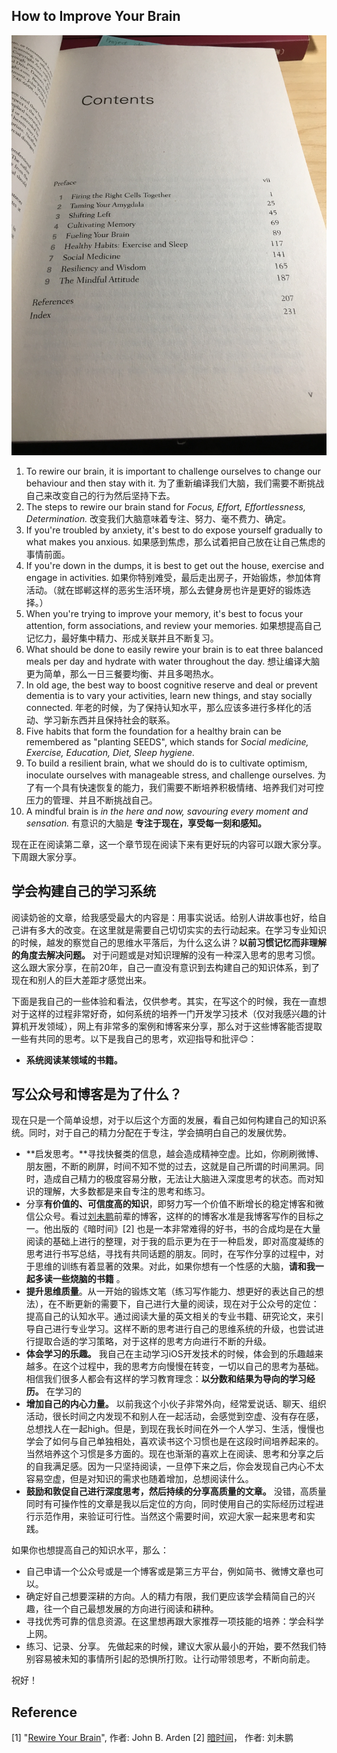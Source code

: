 ## How to Improve Your Brain
![Book Contents](/images/posts/BookReview/image3.png)

1.  To rewire our brain, it is important to challenge ourselves to change our behaviour and then stay with it. 为了重新编译我们大脑，我们需要不断挑战自己来改变自己的行为然后坚持下去。
2.  The steps to rewire our brain stand for *Focus, Effort, Effortlessness, Determination.* 改变我们大脑意味着专注、努力、毫不费力、确定。
3. If you're troubled by anxiety, it's best to do expose yourself gradually to what makes you anxious. 如果感到焦虑，那么试着把自己放在让自己焦虑的事情前面。
4. If you're down in the dumps, it is best to get out the house, exercise and engage in activities. 如果你特别难受，最后走出房子，开始锻炼，参加体育活动。（就在邯郸这样的恶劣生活环境，那么去健身房也许是更好的锻炼选择。）
5. When you're trying to improve your memory, it's best to focus your attention, form associations, and review your memories. 如果想提高自己记忆力，最好集中精力、形成关联并且不断复习。
6. What should be done to easily rewire your brain is to eat three balanced meals per day and hydrate with water throughout the day.  想让编译大脑更为简单，那么一日三餐要均衡、并且多喝热水。
7. In old age, the best way to boost cognitive reserve and deal or prevent dementia is to vary your activities, learn new things, and stay socially connected.  年老的时候，为了保持认知水平，那么应该多进行多样化的活动、学习新东西并且保持社会的联系。
8. Five habits that form the foundation for a healthy brain can be remembered as "planting SEEDS", which stands for *Social medicine, Exercise, Education, Diet, Sleep hygiene.* 
9. To build a resilient brain, what we should do is to cultivate optimism, inoculate ourselves with manageable stress, and challenge ourselves. 为了有一个具有快速恢复的能力，我们需要不断培养积极情绪、培养我们对可控压力的管理、并且不断挑战自己。
10. A mindful brain is *in the here and now, savouring every moment and sensation.* 有意识的大脑是 **专注于现在，享受每一刻和感知。**

现在正在阅读第二章，这一个章节现在阅读下来有更好玩的内容可以跟大家分享。下周跟大家分享。
## 学会构建自己的学习系统
阅读奶爸的文章，给我感受最大的内容是：用事实说话。给别人讲故事也好，给自己讲有多大的改变。在这里就是需要自己切切实实的去行动起来。在学习专业知识的时候，越发的察觉自己的思维水平落后，为什么这么讲？**以前习惯记忆而非理解的角度去解决问题。**  对于问题或是对知识理解的没有一种深入思考的思考习惯。这么跟大家分享，在前20年，自己一直没有意识到去构建自己的知识体系，到了现在和别人的巨大差距才感觉出来。

下面是我自己的一些体验和看法，仅供参考。其实，在写这个的时候，我在一直想对于这样的过程非常好奇，如何系统的培养一门开发学习技术（仅对我感兴趣的计算机开发领域），网上有非常多的案例和博客来分享，那么对于这些博客能否提取一些有共同的思考。以下是我自己的思考，欢迎指导和批评😊：
- **系统阅读某领域的书籍。** 

## 写公众号和博客是为了什么？


现在只是一个简单设想，对于以后这个方面的发展，看自己如何构建自己的知识系统。同时，对于自己的精力分配在于专注，学会搞明白自己的发展优势。

- **启发思考。**寻找快餐类的信息，越会造成精神空虚。比如，你刷刷微博、朋友圈，不断的刷屏，时间不知不觉的过去，这就是自己所谓的时间黑洞。同时，造成自己精力的极度容易分散，无法让大脑进入深度思考的状态。而对知识的理解，大多数都是来自专注的思考和练习。
- 分享**有价值的、可信度高的知识**，即努力写一个价值不断增长的稳定博客和微信公众号。看过[刘未鹏](mindhacks.cn)前辈的博客，这样的的博客水准是我博客写作的目标之一。他出版的《暗时间》[2] 也是一本非常难得的好书，书的合成均是在大量阅读的基础上进行的整理，对于我的启示更为在于一种启发，即对高度凝练的思考进行书写总结，寻找有共同话题的朋友。同时，在写作分享的过程中，对于思维的训练有着显著的效果。对此，如果你想有一个性感的大脑，**请和我一起多读一些烧脑的书籍** 。
- **提升思维质量**。从一开始的锻炼文笔（练习写作能力、想更好的表达自己的想法），在不断更新的需要下，自己进行大量的阅读，现在对于公众号的定位：提高自己的认知水平。通过阅读大量的英文相关的专业书籍、研究论文，来引导自己进行专业学习。这样不断的思考进行自己的思维系统的升级，也尝试进行提取合适的学习策略，对于这样的思考方向进行不断的升级。
- **体会学习的乐趣。** 我自己在主动学习iOS开发技术的时候，体会到的乐趣越来越多。在这个过程中，我的思考方向慢慢在转变，一切以自己的思考为基础。相信我们很多人都会有这样的学习教育理念：**以分数和结果为导向的学习经历。** 在学习的
- **增加自己的内心力量。** 以前我这个小伙子非常外向，经常爱说话、聊天、组织活动，很长时间之内发现不和别人在一起活动，会感觉到空虚、没有存在感，总想找人在一起high。但是，到现在我长时间在外一个人学习、生活，慢慢也学会了如何与自己单独相处，喜欢读书这个习惯也是在这段时间培养起来的。当然培养这个习惯是多方面的。现在也渐渐的喜欢上在阅读、思考和分享之后的自我满足感。因为一只坚持阅读，一旦停下来之后，你会发现自己内心不太容易空虚，但是对知识的需求也随着增加，总想阅读什么。
- **鼓励和敦促自己进行深度思考，然后持续的分享高质量的文章。** 没错，高质量同时有可操作性的文章是我以后定位的方向，同时使用自己的实际经历过程进行示范作用，来验证可行性。当然这个需要时间，欢迎大家一起来思考和实践。


如果你也想提高自己的知识水平，那么：
- 自己申请一个公众号或是一个博客或是第三方平台，例如简书、微博文章也可以。
- 确定好自己想要深耕的方向。人的精力有限，我们更应该学会精简自己的兴趣，往一个自己最想发展的方向进行阅读和耕种。
- 寻找优秀可靠的信息资源。在这里想再跟大家推荐一项技能的培养：学会科学上网。
- 练习、记录、分享。 先做起来的时候，建议大家从最小的开始，要不然我们特别容易被未知的事情所引起的恐惧所打败。让行动带领思考，不断向前走。

祝好！

## Reference
[1] "[Rewire Your Brain](https://book.douban.com/subject/4846806/)", 作者: John B. Arden
[2] [暗时间](https://book.douban.com/subject/6709809/)， 作者: 刘未鹏 